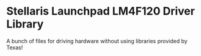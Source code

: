 Stellaris Launchpad LM4F120 Driver Library
=========

A bunch of files for driving hardware without using libraries provided by Texas!

